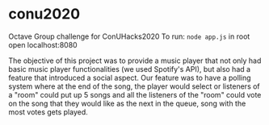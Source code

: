# conu2020
Octave Group challenge for ConUHacks2020
To run:
`node app.js` in root
open localhost:8080

The objective of this project was to provide a music player that not only had basic music player functionalities (we used Spotify's API), but also had a feature that introduced a social aspect. Our feature was to have a polling system where at the end of the song, the player would select or listeners of a "room" could put up 5 songs and all the listeners of the "room" could vote on the song that they would like as the next in the queue, song with the most votes gets played.
